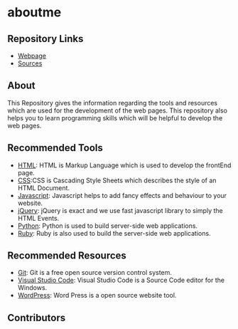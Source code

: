 # aboutme

## Repository Links

- [Webpage](https://nandinidoppalapudi.github.io/aboutme/)
- [Sources](https://github.com/Nandinidoppalapudi/aboutme)

## About

This Repository gives the information regarding the tools and resources which are used for the development of the web pages. This repository also helps you to learn programming skills which will be helpful to develop the web pages.

## Recommended Tools 

- [HTML](https://www.w3schools.com/html/): HTML is Markup Language which is used to develop the frontEnd page.
- [CSS](https://www.w3schools.com/css/):CSS is Cascading Style Sheets which describes the style of an HTML Document.
- [Javascript](https://www.codecademy.com/learn/learn-javascript): Javascript helps to add fancy effects and behaviour to your website.
- [jQuery](https://www.w3schools.com/jquery/): jQuery is exact and we use fast javascript library to simply the HTML Events.
- [Python](https://www.learnpython.org/): Python is used to build server-side web applications.
- [Ruby](https://www.codecademy.com/learn/learn-ruby): Ruby is also used to build the server-side web applications.


## Recommended Resources

- [Git](https://git-scm.com/): Git is a free open source version control system.
- [Visual Studio Code](https://code.visualstudio.com/): Visual Studio Code is a Source Code editor for the Windows.
- [WordPress](www.wordpress.com): Word Press is a open source website tool.

## Contributors
